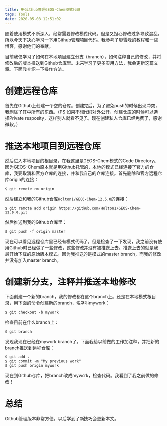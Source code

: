 ```yaml
---
title: 用Github管理GEOS-Chem模式代码
tags: Tools
date: 2020-05-08 12:51:02
---
```



随着使用模式不断深入，经常需要修改模式代码。但是又担心修改过多导致混乱。所以今天下决心学习一下用Github管理项目代码。我参考了廖雪峰的教程和一些博客，感谢他们的奉献。

目前我仅学习了如何在本地项目建立分支（branch），如何注释自己的修改，并将修改后的版本推送到Github仓库里。未来学习了更多实用方法，我会更新这篇文章。下面我介绍一下操作方法。

# 创建远程仓库

首先在Github上创建一个空的仓库。创建完后，为了避免push的时候出现冲突，我删除了其中所有的东西。（PS 如果不想代码对外公开，创建仓库的时候可以选择Private resposity，这样别人就看不见了。现在创建私人仓库已经免费了，感谢微软。）

# 推送本地项目到远程仓库

然后进入本地项目的根目录，在我这里是GEOS-Chem模式的Code Directory。因为GEOS-Chem原本就是用Github托管的，本地的模式已经连接了官方的仓库，我要取消和官方仓库的连接，并和我自己的仓库连接。首先删除和官方远程仓库origin的连接：

```shell
$ git remote rm origin
```
然后建立和我的Github仓库`Holton1/GEOS-Chem-12.5.0`的连接：
```shell
$ git remote add origin https://github.com/Holton1/GEOS-Chem-12.5.0.git
```
然后推送到我的Github仓库里：
```shell
$ git push -f origin master
```

现在可以看见远程仓库里已经有模式代码了。但是检查了一下发现，我之前没有使用Github时已经做了一些修改，这些修改并没有被推送上去。推送上去的就是我最开始下载的原始版本模式。因为我推送的是模式的master branch，而我的修改并没有加入master branch。

# 创建新分支，注释并推送本地修改

下面创建一个新的branch，我的修改都在这个branch上。还是在本地模式根目录，用下面的命令创建新的branch，名字叫mywork：

```shell
$ git checkout -b mywork
```

检查目前在什么branch上：
```shell
$ git branch
```
发现我现在已经在mywork branch了。下面我给以前做的工作加注释，并把新的branch推送到远程仓库：
```shell
$ git add . 
$ git commit -m "My previous work"
$ git push origin mywork
```
现在到Github仓库，把branch改成mywork，检查代码。我看到了我之前做的修改！

# 总结

Github管理版本非常方便。以后学到了新技巧会更新本文。